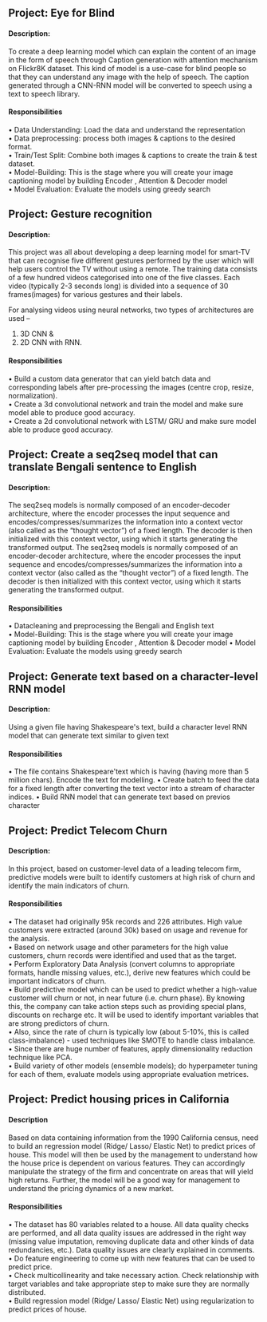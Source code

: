 ## Project: Eye for Blind
#### Description: 
To create a deep learning model which can explain the content of an image in the form of speech through Caption generation with attention mechanism on Flickr8K dataset. This kind of model is a use-case for blind people so that they can understand any image with the help of speech. The caption generated through a CNN-RNN model will be converted to speech using a text to speech library.

#### Responsibilities
•	Data Understanding: Load the data and understand the representation <br>
•	Data preprocessing: process both images & captions to the desired format. <br>
•	Train/Test Split: Combine both images & captions to create the train & test dataset. <br>
•	Model-Building: This is the stage where you will create your image captioning model by building Encoder , Attention & Decoder model <br>
•	Model Evaluation: Evaluate the models using greedy search <br>

## Project: Gesture recognition
#### Description: 
This project was all about developing a deep learning model for smart-TV that can recognise five different gestures performed by the user which will help users control the TV without using a remote. The training data consists of a few hundred videos categorised into one of the five classes. Each video (typically 2-3 seconds long) is divided into a sequence of 30 frames(images) for various gestures and their labels. 

For analysing videos using neural networks, two types of architectures are used –
 1) 3D CNN &  
 2) 2D CNN with RNN.
 
#### Responsibilities
•	Build a custom data generator that can yield batch data and corresponding labels after pre-processing the images (centre crop, resize, normalization).<br>
•	Create a 3d convolutional network and train the model and make sure model able to produce good accuracy.<br>
•	Create a 2d convolutional network with LSTM/ GRU and make sure model able to produce good accuracy.<br>

## Project: Create a seq2seq model that can translate Bengali sentence to English
#### Description: 
The seq2seq models is normally composed of an encoder-decoder architecture, where the encoder processes the input sequence and encodes/compresses/summarizes the information into a context vector (also called as the “thought vector”) of a fixed length. The decoder is then initialized with this context vector, using which it starts generating the transformed output. The seq2seq models is normally composed of an encoder-decoder architecture, where the encoder processes the input sequence and encodes/compresses/summarizes the information into a context vector (also called as the “thought vector”) of a fixed length. The decoder is then initialized with this context vector, using which it starts generating the transformed output.

#### Responsibilities
•	Datacleaning and preprocessing the Bengali and English text <br>
•	Model-Building: This is the stage where you will create your image captioning model by building Encoder , Attention & Decoder model
•	Model Evaluation: Evaluate the models using greedy search

## Project: Generate text based on a character-level RNN model
#### Description: 
Using a given file having Shakespeare's text, build a character level RNN model that can generate text similar to given text
#### Responsibilities
•	The file contains Shakespeare'text which is having (having more than 5 million chars). Encode the text for modelling.
•	Create batch to feed the data for a fixed length after converting the text vector into a stream of character indices.
•	Build RNN model that can generate text based on previos character

## Project: Predict Telecom Churn
#### Description: 
In this project, based on customer-level data of a leading telecom firm, predictive models were built to identify customers at high risk of churn and identify the main indicators of churn. <br>
#### Responsibilities
•	The dataset had originally 95k records and 226 attributes. High value customers were extracted (around 30k) based on usage and revenue for the analysis. <br>
•	Based on network usage and other parameters for the high value customers, churn records were identified and used that as the target.<br>
•	Perform Exploratory Data Analysis (convert columns to appropriate formats, handle missing values, etc.), derive new features which could be important indicators of churn. <br>
•	Build predictive model which can be used to predict whether a high-value customer will churn or not, in near future (i.e. churn phase). By knowing this, the company can take action steps such as providing special plans, discounts on recharge etc. It will be used to identify important variables that are strong predictors of churn. <br>
•	Also, since the rate of churn is typically low (about 5-10%, this is called class-imbalance) - used techniques like SMOTE to handle class imbalance. <br>
•	Since there are huge number of features, apply dimensionality reduction technique like PCA.<br>
•	Build variety of other models (ensemble models); do hyperpameter tuning for each of them, evaluate models using appropriate evaluation metrices.<br>

## Project: Predict housing prices in California 
#### Description
Based on data containing information from the 1990 California census, need to build an regression model (Ridge/ Lasso/ Elastic Net) to predict prices of house. This model will then be used by the management to understand how the house price is dependent on various features. They can accordingly manipulate the strategy of the firm and concentrate on areas that will yield high returns. Further, the model will be a good way for management to understand the pricing dynamics of a new market.<br>
#### Responsibilities
•	The dataset has 80 variables related to a house. All data quality checks are performed, and all data quality issues are addressed in the right way (missing value imputation, removing duplicate data and other kinds of data redundancies, etc.). Data quality issues are clearly explained in comments. <br>
•	Do feature engineering to come up with new features that can be used to predict price.<br>
•	Check multicollinearity and take necessary action. Check relationship with target variables and take appropriate step to make sure they are normally distributed.<br>
•	Build regression model (Ridge/ Lasso/ Elastic Net) using regularization to predict prices of house. <br>

